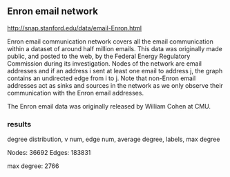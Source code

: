 ## Enron email network

http://snap.stanford.edu/data/email-Enron.html

Enron email communication network covers all the email communication within a dataset of around half million emails. This data was originally made public, and posted to the web, by the Federal Energy Regulatory Commission during its investigation. Nodes of the network are email addresses and if an address i sent at least one email to address j, the graph contains an undirected edge from i to j. Note that non-Enron email addresses act as sinks and sources in the network as we only observe their communication with the Enron email addresses.

The Enron email data was originally released by William Cohen at CMU.

### results
degree distribution, v num, edge num, average degree, labels, max degree

Nodes: 36692 Edges: 183831

max degree: 2766